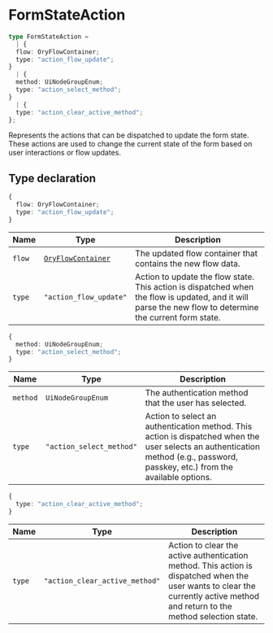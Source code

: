 # FormStateAction

```ts
type FormStateAction = 
  | {
  flow: OryFlowContainer;
  type: "action_flow_update";
}
  | {
  method: UiNodeGroupEnum;
  type: "action_select_method";
}
  | {
  type: "action_clear_active_method";
};
```

Represents the actions that can be dispatched to update the form state.
These actions are used to change the current state of the form based on user interactions or flow updates.

## Type declaration

```ts
{
  flow: OryFlowContainer;
  type: "action_flow_update";
}
```

| Name | Type | Description |
| ------ | ------ | ------ |
| `flow` | [`OryFlowContainer`](OryFlowContainer.md) | The updated flow container that contains the new flow data. |
| `type` | `"action_flow_update"` | Action to update the flow state. This action is dispatched when the flow is updated, and it will parse the new flow to determine the current form state. |

```ts
{
  method: UiNodeGroupEnum;
  type: "action_select_method";
}
```

| Name | Type | Description |
| ------ | ------ | ------ |
| `method` | `UiNodeGroupEnum` | The authentication method that the user has selected. |
| `type` | `"action_select_method"` | Action to select an authentication method. This action is dispatched when the user selects an authentication method (e.g., password, passkey, etc.) from the available options. |

```ts
{
  type: "action_clear_active_method";
}
```

| Name | Type | Description |
| ------ | ------ | ------ |
| `type` | `"action_clear_active_method"` | Action to clear the active authentication method. This action is dispatched when the user wants to clear the currently active method and return to the method selection state. |
